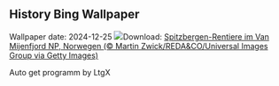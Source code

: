 ## History Bing Wallpaper
Wallpaper date: 2024-12-25
![](https://www.bing.com/th?id=OHR.ReindeerTrio_DE-DE1704555391_UHD.jpg&w=1000)Download: [Spitzbergen-Rentiere im Van Mijenfjord NP, Norwegen (© Martin Zwick/REDA&CO/Universal Images Group via Getty Images)](https://www.bing.com/th?id=OHR.ReindeerTrio_DE-DE1704555391_UHD.jpg)

Auto get programm by LtgX
